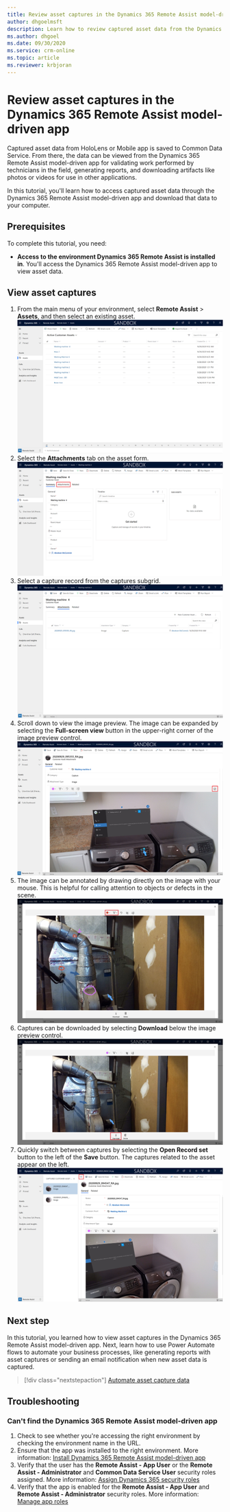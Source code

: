 ```yaml
---
title: Review asset captures in the Dynamics 365 Remote Assist model-driven app
author: dhgoelmsft
description: Learn how to review captured asset data from the Dynamics 365 Remote Assist HoloLens app for validation purposes.
ms.author: dhgoel
ms.date: 09/30/2020
ms.service: crm-online
ms.topic: article
ms.reviewer: krbjoran
---
```

# Review asset captures in the Dynamics 365 Remote Assist model-driven app

Captured asset data from HoloLens or Mobile app is saved to Common Data Service. From there, the data can be viewed from the Dynamics 365 Remote Assist model-driven app for validating work performed by technicians in the field, generating reports, and downloading artifacts like photos or videos for use in other applications.

In this tutorial, you'll learn how to access captured asset data through the Dynamics 365 Remote Assist model-driven app and download that data to your computer.

## Prerequisites

To complete this tutorial, you need:

- **Access to the environment Dynamics 365 Remote Assist is installed in**. You'll access the Dynamics 365 Remote Assist model-driven app to view asset data.

## View asset captures

1. From the main menu of your environment, select **Remote Assist** > **Assets**, and then select an existing asset.
![Screenshot of the asset record list in Dynamics 365 Remote Assist](./media/06.19-asset-list.png "Screenshot of the asset record list in Dynamics 365 Remote Assist")
2. Select the **Attachments** tab on the asset form.
![Screenshot of the asset record form](./media/06.20-asset-record.png "Screenshot of the asset record form")
3. Select a capture record from the captures subgrid.
![Screenshot of the asset capture subgrid](./media/06.21-asset-capture-list.png "Screenshot of the asset capture subgrid")
4. Scroll down to view the image preview. The image can be expanded by selecting the **Full-screen view** button in the upper-right corner of the image preview control.
![Screenshot of the asset capture image preview](./media/06.22-asset-capture-image-preview.png "Screenshot of the asset capture image preview")
5. The image can be annotated by drawing directly on the image with your mouse. This is helpful for calling attention to objects or defects in the scene.
![Screenshot of an annotated image capture](./media/06.27-asset-capture-image-preview-annotated.png "Screenshot of an annotated image capture")
6. Captures can be downloaded by selecting **Download** below the image preview control.
![Screenshot of the asset capture image download](./media/06.23-asset-capture-image-preview-expanded.png "[Screenshot of the asset capture image download")
7. Quickly switch between captures by selecting the **Open Record set** button to the left of the **Save** button. The captures related to the asset appear on the left.
![Screenshot of the open record set control](./media/06.28-asset-capture-switcher.png "Screenshot of the open record set control")

## Next step

In this tutorial, you learned how to view asset captures in the Dynamics 365 Remote Assist model-driven app. Next, learn how to use Power Automate flows to automate your business processes, like generating reports with asset captures or sending an email notification when new asset data is captured.

> [!div class="nextstepaction"]
> [Automate asset capture data](./integrate-power-automate.md)

## Troubleshooting

### Can't find the Dynamics 365 Remote Assist model-driven app

1. Check to see whether you're accessing the right environment by checking the environment name in the URL.
2. Ensure that the app was installed to the right environment. More information: [Install Dynamics 365 Remote Assist model-driven app](./ra-webapp-install.md#install-dynamics-365-remote-assist-model-driven-app)
3. Verify that the user has the **Remote Assist - App User** or the **Remote Assist - Administrator** and **Common Data Service User** security roles assigned. More information: [Assign Dynamics 365 security roles](./asset-capture-add-users.md#assign-dynamics-365-security-roles)
4. Verify that the app is enabled for the **Remote Assist - App User** and **Remote Assist - Administrator** security roles. More information: [Manage app roles](./asset-capture-add-users.md#manage-app-roles)

